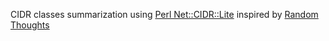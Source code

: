 CIDR classes summarization using [Perl Net::CIDR::Lite](https://metacpan.org/dist/Net-CIDR-Lite/view/Lite.pm) inspired by [Random Thoughts](http://adrianpopagh.blogspot.com/2008/03/route-summarization-script.html)
